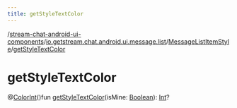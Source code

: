 ```yaml
---
title: getStyleTextColor
---
```

/[stream-chat-android-ui-components](../../index.md)/[io.getstream.chat.android.ui.message.list](../index.md)/[MessageListItemStyle](index.md)/[getStyleTextColor](getStyleTextColor.md)  
  
  
  
# getStyleTextColor  
@[ColorInt](https://developer.android.com/reference/kotlin/androidx/annotation/ColorInt.html)()fun [getStyleTextColor](getStyleTextColor.md)(isMine: [Boolean](https://kotlinlang.org/api/latest/jvm/stdlib/kotlin/-boolean/index.html)): [Int](https://kotlinlang.org/api/latest/jvm/stdlib/kotlin/-int/index.html)?
